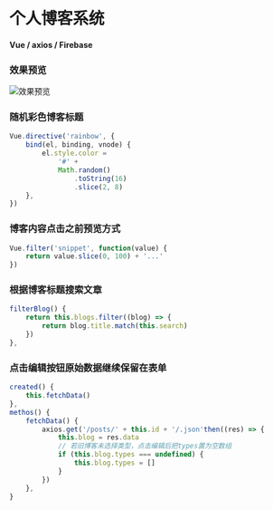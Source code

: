 # 个人博客系统

#### Vue / axios / Firebase

### 效果预览

![效果预览](https://i.loli.net/2020/07/01/V9xeynLSoCAWKPc.png)

### 随机彩色博客标题

```javascript
Vue.directive('rainbow', {
	bind(el, binding, vnode) {
		el.style.color =
			'#' +
			Math.random()
				.toString(16)
				.slice(2, 8)
	},
})
```

### 博客内容点击之前预览方式

```javascript
Vue.filter('snippet', function(value) {
	return value.slice(0, 100) + '...'
})
```

### 根据博客标题搜索文章

```javascript
filterBlog() {
	return this.blogs.filter((blog) => {
		return blog.title.match(this.search)
	})
},
```

### 点击编辑按钮原始数据继续保留在表单

```javascript
created() {
	this.fetchData()
},
methos() {
	fetchData() {
		axios.get('/posts/' + this.id + '/.json'then((res) => {
			this.blog = res.data
			// 若旧博客未选择类型，点击编辑后把types置为空数组
			if (this.blog.types === undefined) {
				this.blog.types = []
			}
		})
	},
}
```
